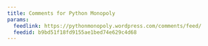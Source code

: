 ```yaml
---
title: Comments for Python Monopoly
params:
  feedlink: https://pythonmonopoly.wordpress.com/comments/feed/
  feedid: b9bd51f18fd9155ae1bed74e629c4d68
---
```

